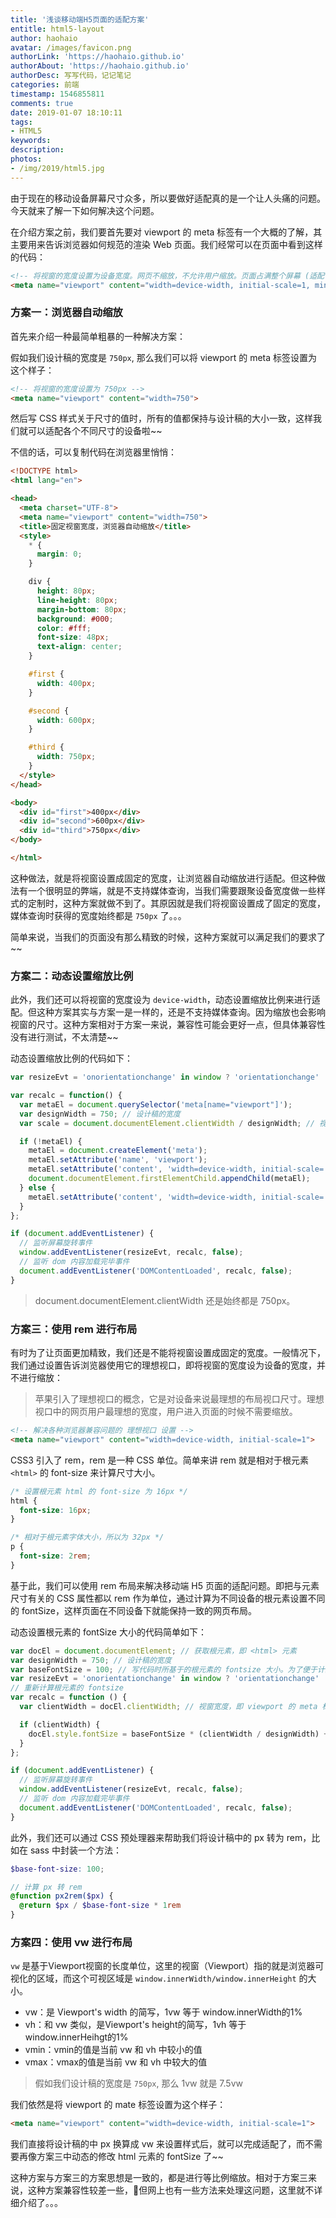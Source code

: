 ```yaml
---
title: '浅谈移动端H5页面的适配方案'
entitle: html5-layout
author: haohaio
avatar: /images/favicon.png
authorLink: 'https://haohaio.github.io'
authorAbout: 'https://haohaio.github.io'
authorDesc: 写写代码，记记笔记
categories: 前端
timestamp: 1546855811
comments: true
date: 2019-01-07 18:10:11
tags:
- HTML5
keywords:
description:
photos:
- /img/2019/html5.jpg
---
```


由于现在的移动设备屏幕尺寸众多，所以要做好适配真的是一个让人头痛的问题。今天就来了解一下如何解决这个问题。

在介绍方案之前，我们要首先要对 viewport 的 meta 标签有一个大概的了解，其主要用来告诉浏览器如何规范的渲染 Web 页面。我们经常可以在页面中看到这样的代码：

```html
<!-- 将视窗的宽度设置为设备宽度。网页不缩放，不允许用户缩放。页面占满整个屏幕 (适配“刘海”屏)。-->
<meta name="viewport" content="width=device-width, initial-scale=1, minimum-scale=1, maximum-scale=1, user-scalable=no, viewport-fit=cover"/>
```

### 方案一：浏览器自动缩放

首先来介绍一种最简单粗暴的一种解决方案：

假如我们设计稿的宽度是 `750px`, 那么我们可以将 viewport 的 meta 标签设置为这个样子：

```html
<!-- 将视窗的宽度设置为 750px -->
<meta name="viewport" content="width=750">
```

然后写 CSS 样式关于尺寸的值时，所有的值都保持与设计稿的大小一致，这样我们就可以适配各个不同尺寸的设备啦~~

不信的话，可以复制代码在浏览器里悄悄：

```html
<!DOCTYPE html>
<html lang="en">

<head>
  <meta charset="UTF-8">
  <meta name="viewport" content="width=750">
  <title>固定视窗宽度，浏览器自动缩放</title>
  <style>
    * {
      margin: 0;
    }

    div {
      height: 80px;
      line-height: 80px;
      margin-bottom: 80px;
      background: #000;
      color: #fff;
      font-size: 48px;
      text-align: center;
    }

    #first {
      width: 400px;
    }

    #second {
      width: 600px;
    }

    #third {
      width: 750px;
    }
  </style>
</head>

<body>
  <div id="first">400px</div>
  <div id="second">600px</div>
  <div id="third">750px</div>
</body>

</html>
```

这种做法，就是将视窗设置成固定的宽度，让浏览器自动缩放进行适配。但这种做法有一个很明显的弊端，就是不支持媒体查询，当我们需要跟聚设备宽度做一些样式的定制时，这种方案就做不到了。其原因就是我们将视窗设置成了固定的宽度，媒体查询时获得的宽度始终都是 `750px` 了。。。

简单来说，当我们的页面没有那么精致的时候，这种方案就可以满足我们的要求了~~

### 方案二：动态设置缩放比例

此外，我们还可以将视窗的宽度设为 `device-width`，动态设置缩放比例来进行适配。但这种方案其实与方案一是一样的，还是不支持媒体查询。因为缩放也会影响视窗的尺寸。这种方案相对于方案一来说，兼容性可能会更好一点，但具体兼容性没有进行测试，不太清楚~~

动态设置缩放比例的代码如下：

```javascript
var resizeEvt = 'onorientationchange' in window ? 'orientationchange' : 'resize';

var recalc = function() {
  var metaEl = document.querySelector('meta[name="viewport"]');
  var designWidth = 750; // 设计稿的宽度
  var scale = document.documentElement.clientWidth / designWidth; // 视窗宽度与设计稿宽度的比例

  if (!metaEl) {
    metaEl = document.createElement('meta');
    metaEl.setAttribute('name', 'viewport');
    metaEl.setAttribute('content', 'width=device-width, initial-scale=' + scale + ', maximum-scale=' + scale + ', minimum-scale=' + scale + ', user-scalable=no', 'viewport-fit=cover');
    document.documentElement.firstElementChild.appendChild(metaEl);
  } else {
    metaEl.setAttribute('content', 'width=device-width, initial-scale=' + scale + ', minimum-scale=' + scale + ', maximum-scale=' + scale + ', user-scalable=no', 'viewport-fit=cover');
  }
};

if (document.addEventListener) {
  // 监听屏幕旋转事件
  window.addEventListener(resizeEvt, recalc, false);
  // 监听 dom 内容加载完毕事件
  document.addEventListener('DOMContentLoaded', recalc, false);
}
```

> document.documentElement.clientWidth 还是始终都是 750px。

### 方案三：使用 rem 进行布局

有时为了让页面更加精致，我们还是不能将视窗设置成固定的宽度。一般情况下，我们通过设置告诉浏览器使用它的理想视口，即将视窗的宽度设为设备的宽度，并不进行缩放：

> 苹果引入了理想视口的概念，它是对设备来说最理想的布局视口尺寸。理想视口中的网页用户最理想的宽度，用户进入页面的时候不需要缩放。

```html
<!-- 解决各种浏览器兼容问题的 理想视口 设置 -->
<meta name="viewport" content="width=device-width, initial-scale=1">
```

CSS3 引入了 rem，rem 是一种 CSS 单位。简单来讲 rem 就是相对于根元素 `<html>` 的 font-size 来计算尺寸大小。

```css
/* 设置根元素 html 的 font-size 为 16px */
html {
  font-size: 16px;
}

/* 相对于根元素字体大小，所以为 32px */
p {
  font-size: 2rem;
}
```

基于此，我们可以使用 rem 布局来解决移动端 H5 页面的适配问题。即把与元素尺寸有关的 CSS 属性都以 rem 作为单位，通过计算为不同设备的根元素设置不同的 fontSize，这样页面在不同设备下就能保持一致的网页布局。

动态设置根元素的 fontSize 大小的代码简单如下：

```javascript
var docEl = document.documentElement; // 获取根元素，即 <html> 元素
var designWidth = 750; // 设计稿的宽度
var baseFontSize = 100; // 写代码时所基于的根元素的 fontsize 大小。为了便于计算，设为 100
var resizeEvt = 'onorientationchange' in window ? 'orientationchange' : 'resize';
// 重新计算根元素的 fontsize
var recalc = function () {
  var clientWidth = docEl.clientWidth; // 视窗宽度，即 viewport 的 meta 标签中 width 所设置的值 (device-width) * 缩放比例

  if (clientWidth) {
    docEl.style.fontSize = baseFontSize * (clientWidth / designWidth) + 'px';
  }
};

if (document.addEventListener) {
  // 监听屏幕旋转事件
  window.addEventListener(resizeEvt, recalc, false);
  // 监听 dom 内容加载完毕事件
  document.addEventListener('DOMContentLoaded', recalc, false);
}
```

此外，我们还可以通过 CSS 预处理器来帮助我们将设计稿中的 px 转为 rem，比如在 sass 中封装一个方法：

```scss
$base-font-size: 100;

// 计算 px 转 rem
@function px2rem($px) {
  @return $px / $base-font-size * 1rem
}
```

### 方案四：使用 vw 进行布局

`vw` 是基于Viewport视窗的长度单位，这里的视窗（Viewport）指的就是浏览器可视化的区域，而这个可视区域是 `window.innerWidth/window.innerHeight` 的大小。

- vw：是 Viewport's width 的简写，1vw 等于 window.innerWidth的1%
- vh：和 vw 类似，是Viewport's height的简写，1vh 等于window.innerHeihgt的1%
- vmin：vmin的值是当前 vw 和 vh 中较小的值
- vmax：vmax的值是当前 vw 和 vh 中较大的值

> 假如我们设计稿的宽度是 `750px`, 那么 1vw 就是 7.5vw

我们依然是将 viewport 的 mate 标签设置为这个样子：

```html
<meta name="viewport" content="width=device-width, initial-scale=1">
```

我们直接将设计稿的中 px 换算成 vw 来设置样式后，就可以完成适配了，而不需要再像方案三中动态的修改 html 元素的 fontSize 了~~

这种方案与方案三的方案思想是一致的，都是进行等比例缩放。相对于方案三来说，这种方案兼容性较差一些，但网上也有一些方法来处理这问题，这里就不详细介绍了。。。
